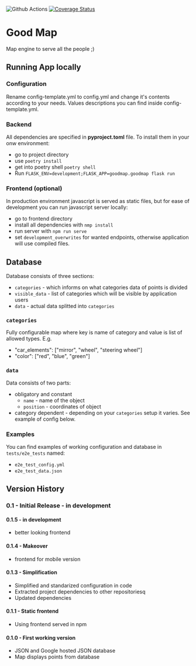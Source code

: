 ![Github Actions](https://github.com/problematy/goodmap/actions/workflows/tests.yml/badge.svg?event=push&branch=main)
[![Coverage Status](https://coveralls.io/repos/github/Problematy/goodmap/badge.png)](https://coveralls.io/github/Problematy/goodmap)

# Good Map

Map engine to serve all the people ;) 

## Running App locally

### Configuration

Rename config-template.yml to config.yml and change it's contents according to your needs.
Values descriptions you can find inside config-template.yml.

### Backend 

All dependencies are specified in __pyproject.toml__ file. To install them in your onw environment:
* go to project directory
* use `poetry install`
* get into poetry shell `poetry shell`
* Run `FLASK_ENV=development;FLASK_APP=goodmap.goodmap flask run`

### Frontend (optional)
In production environment javascript is served as static files, but for ease of development you can run javascript
server locally:
* go to frontend directory
* install all dependencies with `nmp install`
* run server with `npm run serve`
* set `development_overwrites` for wanted endpoints, otherwise application will use compiled files.

## Database

Database consists of three sections:

- `categories` - which informs on what categories data of points is divided
- `visible_data` - list of categories which will be visible by application users
- `data` - actual data splitted into `categories`


### `categories`
Fully configurable map where key is name of category and value is list of allowed types. E.g.
* "car_elements": ["mirror", "wheel", "steering wheel"]
* "color": ["red", "blue", "green"]

### `data`
Data consists of two parts:
* obligatory and constant
  * `name` - name of the object
  * `position` - coordinates of object
* category dependent - depending on your `categories` setup it varies. See example of config below.

### Examples
You can find examples of working configuration and database in `tests/e2e_tests` named:
- `e2e_test_config.yml`
- `e2e_test_data.json`

## Version History

### 0.1 - Initial Release - in development
#### 0.1.5 - in development
  * better looking frontend

#### 0.1.4 - Makeover
  * frontend for mobile version

#### 0.1.3 - Simplification
  * Simplified and standarized configuration in code
  * Extracted project dependencies to other repositoriesq
  * Updated dependencies

#### 0.1.1 - Static frontend
  * Using frontend served in npm  

#### 0.1.0 - First working version
 * JSON and Google hosted JSON database
 * Map displays points from database
